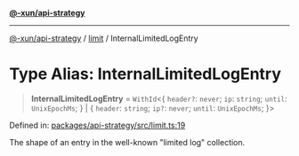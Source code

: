 [**@-xun/api-strategy**](../../README.md)

***

[@-xun/api-strategy](../../README.md) / [limit](../README.md) / InternalLimitedLogEntry

# Type Alias: InternalLimitedLogEntry

> **InternalLimitedLogEntry** = `WithId`\<\{ `header?`: `never`; `ip`: `string`; `until`: `UnixEpochMs`; \} \| \{ `header`: `string`; `ip?`: `never`; `until`: `UnixEpochMs`; \}\>

Defined in: [packages/api-strategy/src/limit.ts:19](https://github.com/Xunnamius/api-utils/blob/b785d9e67ba769b2480f64a9690c2911fb596cf7/packages/api-strategy/src/limit.ts#L19)

The shape of an entry in the well-known "limited log" collection.

